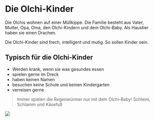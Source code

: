 # Die Olchi-Kinder

Die Olchis wohnen auf einer Müllkippe. Die Familie besteht aus Vater, Mutter, Opa, Oma,
den Olchi-Kindern und dem Olchi-Baby. Als Haustier haben sie einen Drachen.

Die Olchi-Kinder sind frech, intelligent und mutig. So sollen Kinder sein.

## Typisch für die Olchi-Kinder

* Werden krank, wenn sie was gesundes essen
* spielen gerne im Dreck
* haben keinen Namen
* besuchen keine Schule und keinen Kindergarten
* verreisen gerne


> Immer spielen  die Regenwürmer nur mit  dem Olchi-Baby!
> Schleim, Schlamm und Käsefuß

<img src="https://www.olchis.de/wp-content/uploads/2015/09/kinder.png"/>
